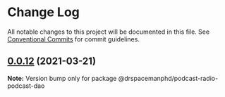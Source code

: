 # Change Log

All notable changes to this project will be documented in this file.
See [Conventional Commits](https://conventionalcommits.org) for commit guidelines.

## [0.0.12](https://github.com/drspacemanphd/podcast-radio-web/compare/@drspacemanphd/podcast-radio-podcast-dao@0.0.11...@drspacemanphd/podcast-radio-podcast-dao@0.0.12) (2021-03-21)

**Note:** Version bump only for package @drspacemanphd/podcast-radio-podcast-dao
